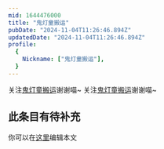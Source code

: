 ```yaml
---
mid: 1644476000
title: "鬼灯童搬运"
pubDate: "2024-11-04T11:26:46.894Z"
updatedDate: "2024-11-04T11:26:46.894Z"
profile:
  {
    Nickname: ["鬼灯童搬运"],
  }
---
```


关注[鬼灯童搬运](https://space.bilibili.com/1644476000)谢谢喵~ 关注[鬼灯童搬运](https://space.bilibili.com/1644476000)谢谢喵~

## 此条目有待补充
你可以在[这里](https://github.com/Yuhanawa/VTuber.ICU-Content/edit/master/v/鬼灯童搬运/index.md)编辑本文
